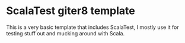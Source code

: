 # ScalaTest giter8 template

This is a very basic template that includes ScalaTest, I mostly use it for testing stuff out and mucking around with Scala.